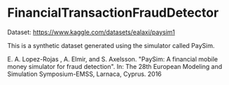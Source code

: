 # FinancialTransactionFraudDetector

Dataset: https://www.kaggle.com/datasets/ealaxi/paysim1

This is a synthetic dataset generated using the simulator called PaySim.

E. A. Lopez-Rojas , A. Elmir, and S. Axelsson. "PaySim: A financial mobile money simulator for fraud detection". In: The 28th European Modeling and Simulation Symposium-EMSS, Larnaca, Cyprus. 2016

